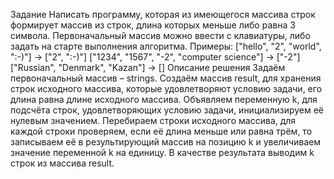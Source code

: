 Задание
Написать программу, которая из имеющегося массива строк формирует массив из строк, длина которых меньше либо равна 3 символа. Первоначальный массив можно ввести с клавиатуры, либо задать на старте выполнения алгоритма.
Примеры:
["hello", "2", "world", ":-)"] -> ["2", ":-)"]
["1234", "1567", "-2", "computer science"] -> ["-2"]
["Russian", "Denmark", "Kazan"] -> []
Описание решения
Задаём первоначальный массив – strings. 
Создаём массив result, для хранения строк исходного массива, которые удовлетворяют условию задачи, его длина равна длине исходного массива. Объявляем переменную k, для подсчёта строк, удовлетворяющих условию задачи, инициализируем её нулевым значением.
Перебираем строки исходного массива, для каждой строки проверяем, если её длина меньше или равна трём, то записываем её в результирующий массив на позицию k и увеличиваем значение переменной k на единицу.
В качестве результата выводим k строк из массива result.
